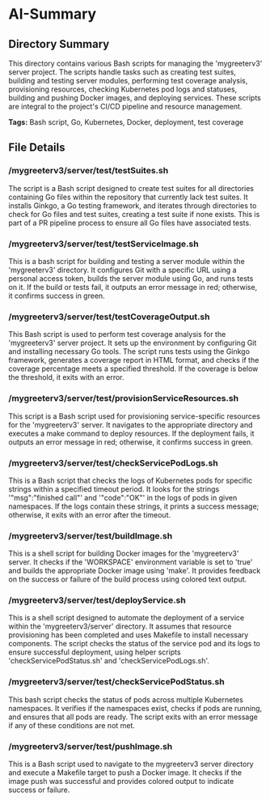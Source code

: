 # AI-Summary
## Directory Summary
This directory contains various Bash scripts for managing the 'mygreeterv3' server project. The scripts handle tasks such as creating test suites, building and testing server modules, performing test coverage analysis, provisioning resources, checking Kubernetes pod logs and statuses, building and pushing Docker images, and deploying services. These scripts are integral to the project's CI/CD pipeline and resource management.

**Tags:** Bash script, Go, Kubernetes, Docker, deployment, test coverage

## File Details
    
### /mygreeterv3/server/test/testSuites.sh
The script is a Bash script designed to create test suites for all directories containing Go files within the repository that currently lack test suites. It installs Ginkgo, a Go testing framework, and iterates through directories to check for Go files and test suites, creating a test suite if none exists. This is part of a PR pipeline process to ensure all Go files have associated tests.

### /mygreeterv3/server/test/testServiceImage.sh
This is a bash script for building and testing a server module within the 'mygreeterv3' directory. It configures Git with a specific URL using a personal access token, builds the server module using Go, and runs tests on it. If the build or tests fail, it outputs an error message in red; otherwise, it confirms success in green.

### /mygreeterv3/server/test/testCoverageOutput.sh
This Bash script is used to perform test coverage analysis for the 'mygreeterv3' server project. It sets up the environment by configuring Git and installing necessary Go tools. The script runs tests using the Ginkgo framework, generates a coverage report in HTML format, and checks if the coverage percentage meets a specified threshold. If the coverage is below the threshold, it exits with an error.

### /mygreeterv3/server/test/provisionServiceResources.sh
This script is a Bash script used for provisioning service-specific resources for the 'mygreeterv3' server. It navigates to the appropriate directory and executes a make command to deploy resources. If the deployment fails, it outputs an error message in red; otherwise, it confirms success in green.

### /mygreeterv3/server/test/checkServicePodLogs.sh
This is a Bash script that checks the logs of Kubernetes pods for specific strings within a specified timeout period. It looks for the strings '"msg":"finished call"' and '"code":"OK"' in the logs of pods in given namespaces. If the logs contain these strings, it prints a success message; otherwise, it exits with an error after the timeout.

### /mygreeterv3/server/test/buildImage.sh
This is a shell script for building Docker images for the 'mygreeterv3' server. It checks if the 'WORKSPACE' environment variable is set to 'true' and builds the appropriate Docker image using 'make'. It provides feedback on the success or failure of the build process using colored text output.

### /mygreeterv3/server/test/deployService.sh
This is a shell script designed to automate the deployment of a service within the 'mygreeterv3/server' directory. It assumes that resource provisioning has been completed and uses Makefile to install necessary components. The script checks the status of the service pod and its logs to ensure successful deployment, using helper scripts 'checkServicePodStatus.sh' and 'checkServicePodLogs.sh'.

### /mygreeterv3/server/test/checkServicePodStatus.sh
This bash script checks the status of pods across multiple Kubernetes namespaces. It verifies if the namespaces exist, checks if pods are running, and ensures that all pods are ready. The script exits with an error message if any of these conditions are not met.

### /mygreeterv3/server/test/pushImage.sh
This is a Bash script used to navigate to the mygreeterv3 server directory and execute a Makefile target to push a Docker image. It checks if the image push was successful and provides colored output to indicate success or failure.
